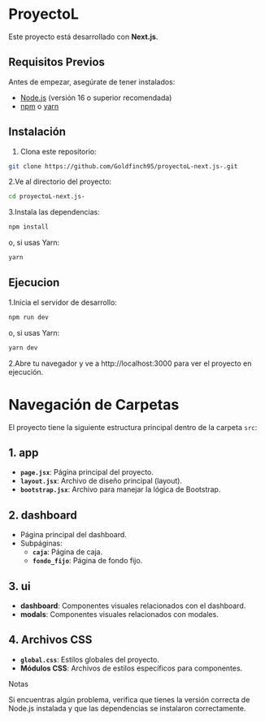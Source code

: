 # ProyectoL 

Este proyecto está desarrollado con **Next.js**.

## Requisitos Previos

Antes de empezar, asegúrate de tener instalados:

- [Node.js](https://nodejs.org/) (versión 16 o superior recomendada)
- [npm](https://www.npmjs.com/) o [yarn](https://yarnpkg.com/)

## Instalación

1. Clona este repositorio:
```bash
git clone https://github.com/Goldfinch95/proyectoL-next.js-.git
```
2.Ve al directorio del proyecto:
```bash
cd proyectoL-next.js-
```
3.Instala las dependencias:
```bash
npm install
```
o, si usas Yarn:
```bash
yarn
```
## Ejecucion

1.Inicia el servidor de desarrollo:
```bash
npm run dev
```
o, si usas Yarn:
```bash
yarn dev
```
2.Abre tu navegador y ve a http://localhost:3000 para ver el proyecto en ejecución.

# Navegación de Carpetas

El proyecto tiene la siguiente estructura principal dentro de la carpeta `src`:

## **1. app**
- **`page.jsx`**: Página principal del proyecto.
- **`layout.jsx`**: Archivo de diseño principal (layout).
- **`bootstrap.jsx`**: Archivo para manejar la lógica de Bootstrap.

## **2. dashboard**
- Página principal del dashboard.
- Subpáginas:
  - **`caja`**: Página de caja.
  - **`fondo_fijo`**: Página de fondo fijo.

## **3. ui**
- **dashboard**: Componentes visuales relacionados con el dashboard.
- **modals**: Componentes visuales relacionados con modales.

## **4. Archivos CSS**
- **`global.css`**: Estilos globales del proyecto.
- **Módulos CSS**: Archivos de estilos específicos para componentes.

Notas

Si encuentras algún problema, verifica que tienes la versión correcta de Node.js instalada y que las dependencias se instalaron correctamente.

